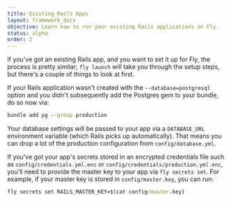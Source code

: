 ```yaml
---
title: Existing Rails Apps
layout: framework_docs
objective: Learn how to run your existing Rails applications on Fly.
status: alpha
order: 2
---
```


If you've got an existing Rails app, and you want to set it up for Fly, the process is pretty similar;
`fly launch` will take you through the setup steps, but there's a couple of things to look at first.

If your Rails application wasn't created with the `--database=postgresql` option
and you didn't subsequently add the Postgres gem to your bundle, do so now
via:

```cmd
bundle add pg --group production
```

Your database settings will be passed to your app via a `DATABASE_URL` environment
variable (which Rails picks up automatically). That means you can drop a lot of the production configuration from `config/database.yml`.

If you've got your app's secrets stored in an encrypted credentials file such as `config/credentials.yml.enc`
or `config/credentials/production.yml.enc`, you'll need to provide the master key to your app via
`fly secrets set`. For example, if your master key is stored in `config/master.key`, you can run:

```cmd
fly secrets set RAILS_MASTER_KEY=$(cat config/master.key)
```
